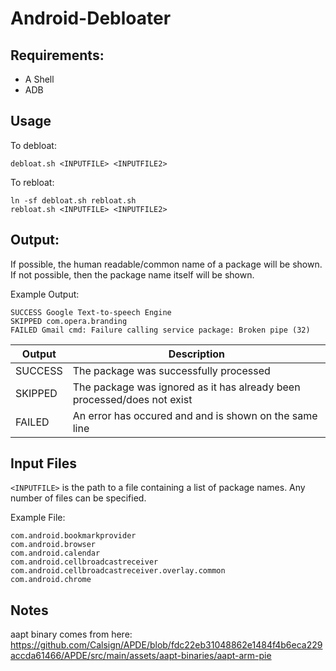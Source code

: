 # Android-Debloater

## Requirements:

* A Shell
* ADB

## Usage

To debloat:
```
debloat.sh <INPUTFILE> <INPUTFILE2>
```

To rebloat:
```
ln -sf debloat.sh rebloat.sh
rebloat.sh <INPUTFILE> <INPUTFILE2>
```

## Output:

If possible, the human readable/common name of a package will be shown. If not possible, then the package name itself will be shown.

Example Output:

```
SUCCESS Google Text-to-speech Engine
SKIPPED com.opera.branding
FAILED Gmail cmd: Failure calling service package: Broken pipe (32)
```

| Output | Description |
|---|---|
| SUCCESS | The package was successfully processed |
| SKIPPED | The package was ignored as it has already been processed/does not exist |
| FAILED | An error has occured and and is shown on the same line|

## Input Files

```<INPUTFILE>``` is the path to a file containing a list of package names. Any number of files can be specified.

Example File:
```
com.android.bookmarkprovider
com.android.browser
com.android.calendar
com.android.cellbroadcastreceiver
com.android.cellbroadcastreceiver.overlay.common
com.android.chrome
```

## Notes
aapt binary comes from here: https://github.com/Calsign/APDE/blob/fdc22eb31048862e1484f4b6eca229accda61466/APDE/src/main/assets/aapt-binaries/aapt-arm-pie